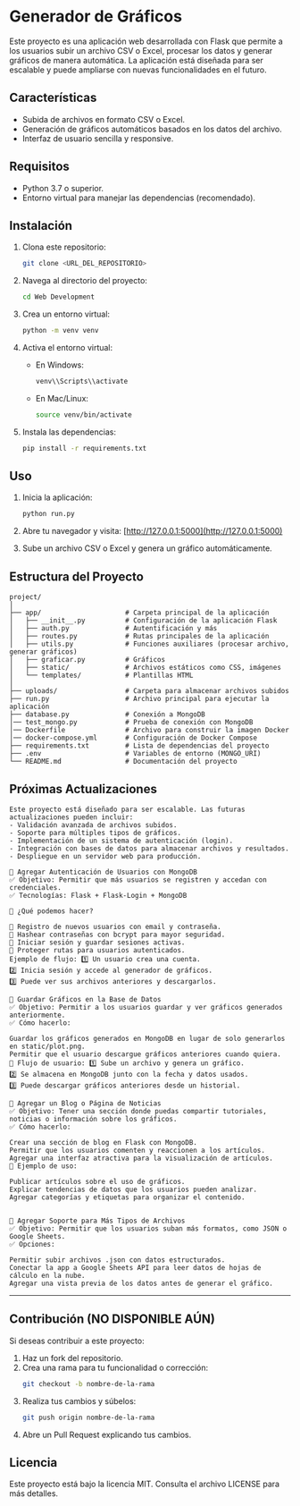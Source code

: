 # Generador de Gráficos

Este proyecto es una aplicación web desarrollada con Flask que permite a los usuarios subir un archivo CSV o Excel, procesar los datos y generar gráficos de manera automática. La aplicación está diseñada para ser escalable y puede ampliarse con nuevas funcionalidades en el futuro.

## Características
- Subida de archivos en formato CSV o Excel.
- Generación de gráficos automáticos basados en los datos del archivo.
- Interfaz de usuario sencilla y responsive.

## Requisitos
- Python 3.7 o superior.
- Entorno virtual para manejar las dependencias (recomendado).

## Instalación
1. Clona este repositorio:
    ```bash
    git clone <URL_DEL_REPOSITORIO>
    ```

2. Navega al directorio del proyecto:
    ```bash
    cd Web Development
    ```

3. Crea un entorno virtual:
    ```bash
    python -m venv venv
    ```

4. Activa el entorno virtual:
    - En Windows:
      ```bash
      venv\\Scripts\\activate
      ```
    - En Mac/Linux:
      ```bash
      source venv/bin/activate
      ```

5. Instala las dependencias:
    ```bash
    pip install -r requirements.txt
    ```

## Uso
1. Inicia la aplicación:
    ```bash
    python run.py
    ```

2. Abre tu navegador y visita:
    [http://127.0.0.1:5000](http://127.0.0.1:5000)

3. Sube un archivo CSV o Excel y genera un gráfico automáticamente.

## Estructura del Proyecto
    project/
    │
    ├── app/                     # Carpeta principal de la aplicación
    │   ├── __init__.py          # Configuración de la aplicación Flask
    │   ├── auth.py              # Autentificación y más
    │   ├── routes.py            # Rutas principales de la aplicación
    │   ├── utils.py             # Funciones auxiliares (procesar archivo, generar gráficos)
    │   ├── graficar.py          # Gráficos 
    │   ├── static/              # Archivos estáticos como CSS, imágenes
    │   └── templates/           # Plantillas HTML
    │
    ├── uploads/                 # Carpeta para almacenar archivos subidos
    ├── run.py                   # Archivo principal para ejecutar la aplicación
    ├── database.py              # Conexión a MongoDB
    │── test_mongo.py            # Prueba de conexión con MongoDB
    │── Dockerfile               # Archivo para construir la imagen Docker
    │── docker-compose.yml       # Configuración de Docker Compose
    ├── requirements.txt         # Lista de dependencias del proyecto
    ├── .env                     # Variables de entorno (MONGO_URI)
    └── README.md                # Documentación del proyecto


## Próximas Actualizaciones
    Este proyecto está diseñado para ser escalable. Las futuras actualizaciones pueden incluir:
    - Validación avanzada de archivos subidos.
    - Soporte para múltiples tipos de gráficos.
    - Implementación de un sistema de autenticación (login).
    - Integración con bases de datos para almacenar archivos y resultados.
    - Despliegue en un servidor web para producción.

    🔹 Agregar Autenticación de Usuarios con MongoDB
    ✅ Objetivo: Permitir que más usuarios se registren y accedan con credenciales.
    ✅ Tecnologías: Flask + Flask-Login + MongoDB

    📌 ¿Qué podemos hacer?

    🔹 Registro de nuevos usuarios con email y contraseña.
    🔹 Hashear contraseñas con bcrypt para mayor seguridad.
    🔹 Iniciar sesión y guardar sesiones activas.
    🔹 Proteger rutas para usuarios autenticados.
    Ejemplo de flujo: 1️⃣ Un usuario crea una cuenta.
    2️⃣ Inicia sesión y accede al generador de gráficos.
    3️⃣ Puede ver sus archivos anteriores y descargarlos.

    🔹 Guardar Gráficos en la Base de Datos
    ✅ Objetivo: Permitir a los usuarios guardar y ver gráficos generados anteriormente.
    ✅ Cómo hacerlo:

    Guardar los gráficos generados en MongoDB en lugar de solo generarlos en static/plot.png.
    Permitir que el usuario descargue gráficos anteriores cuando quiera.
    📌 Flujo de usuario: 1️⃣ Sube un archivo y genera un gráfico.
    2️⃣ Se almacena en MongoDB junto con la fecha y datos usados.
    3️⃣ Puede descargar gráficos anteriores desde un historial.

    🔹 Agregar un Blog o Página de Noticias
    ✅ Objetivo: Tener una sección donde puedas compartir tutoriales, noticias o información sobre los gráficos.
    ✅ Cómo hacerlo:

    Crear una sección de blog en Flask con MongoDB.
    Permitir que los usuarios comenten y reaccionen a los artículos.
    Agregar una interfaz atractiva para la visualización de artículos.
    📌 Ejemplo de uso:

    Publicar artículos sobre el uso de gráficos.
    Explicar tendencias de datos que los usuarios pueden analizar.
    Agregar categorías y etiquetas para organizar el contenido.


    🔹 Agregar Soporte para Más Tipos de Archivos
    ✅ Objetivo: Permitir que los usuarios suban más formatos, como JSON o Google Sheets.
    ✅ Opciones:

    Permitir subir archivos .json con datos estructurados.
    Conectar la app a Google Sheets API para leer datos de hojas de cálculo en la nube.
    Agregar una vista previa de los datos antes de generar el gráfico.

---

## Contribución (NO DISPONIBLE AÚN)
Si deseas contribuir a este proyecto:
1. Haz un fork del repositorio.
2. Crea una rama para tu funcionalidad o corrección:
    ```bash
    git checkout -b nombre-de-la-rama
    ```
3. Realiza tus cambios y súbelos:
    ```bash
    git push origin nombre-de-la-rama
    ```
4. Abre un Pull Request explicando tus cambios.

## Licencia
Este proyecto está bajo la licencia MIT. Consulta el archivo LICENSE para más detalles.